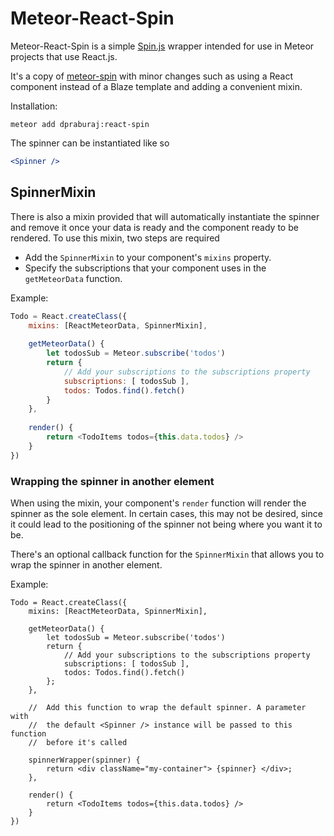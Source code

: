 # Meteor-React-Spin

Meteor-React-Spin is a simple [Spin.js](http://fgnass.github.io/spin.js/) wrapper 
intended for use in Meteor projects that use React.js. 

It's a copy of [meteor-spin](https://github.com/SachaG/meteor-spin) with minor 
changes such as using a React component instead of a Blaze template and 
adding a convenient mixin.

Installation:

```meteor add dpraburaj:react-spin```

The spinner can be instantiated like so

```jsx
<Spinner />
```

## SpinnerMixin

There is also a mixin provided that will automatically instantiate the
spinner and remove it once your data is ready and the component ready to be rendered. 
To use this mixin, two steps are required 

* Add the `SpinnerMixin` to your component's `mixins` property.
* Specify the subscriptions that your component uses in the `getMeteorData`
  function.

Example: 
```javascript
Todo = React.createClass({
	mixins: [ReactMeteorData, SpinnerMixin],
    
	getMeteorData() {
    	let todosSub = Meteor.subscribe('todos')
        return {
        	// Add your subscriptions to the subscriptions property
        	subscriptions: [ todosSub ], 
            todos: Todos.find().fetch()
        }
    },
    
    render() {
    	return <TodoItems todos={this.data.todos} />
    }
})
```

### Wrapping the spinner in another element

When using the mixin, your component's `render` function will render the spinner as the sole element. In certain cases, this may not be desired, since it could lead to the positioning of the spinner not being where you want it to be. 

There's an optional callback function for the `SpinnerMixin` that allows you to wrap the spinner
in another element.

Example:
```
Todo = React.createClass({
	mixins: [ReactMeteorData, SpinnerMixin],
    
	getMeteorData() {
    	let todosSub = Meteor.subscribe('todos')
        return {
        	// Add your subscriptions to the subscriptions property
        	subscriptions: [ todosSub ], 
            todos: Todos.find().fetch()
        };
    },
    
    //  Add this function to wrap the default spinner. A parameter with  
   	//  the default <Spinner /> instance will be passed to this function 
    //  before it's called
    
    spinnerWrapper(spinner) {
    	return <div className="my-container"> {spinner} </div>;
    },
    
    render() {
    	return <TodoItems todos={this.data.todos} />
    }
})
```
